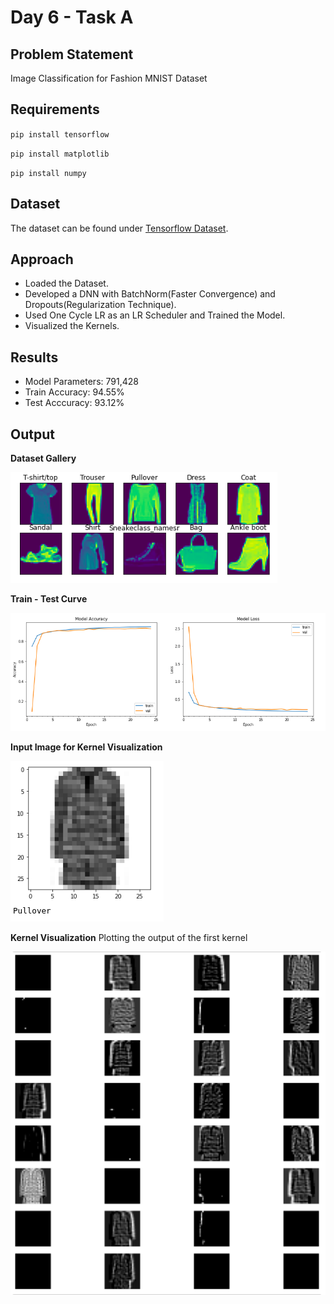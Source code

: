 # Day 6 - Task A

## Problem Statement

Image Classification for Fashion MNIST Dataset

## Requirements

`pip install tensorflow`

`pip install matplotlib`

`pip install numpy`

## Dataset

The dataset can be found under [Tensorflow Dataset](https://www.tensorflow.org/datasets/catalog/fashion_mnist).

## Approach

* Loaded the Dataset.
* Developed a DNN with BatchNorm(Faster Convergence) and Dropouts(Regularization Technique).
* Used One Cycle LR as an LR Scheduler and Trained the Model.
* Visualized the Kernels.

## Results

* Model Parameters: 791,428
* Train Accuracy: 94.55%
* Test Acccuracy: 93.12%

## Output

**Dataset Gallery**

![Input Image](Assets/input_gallery.png)

**Train - Test Curve**

![Train_Test_Curve](Assets/train_test_curve.png)

**Input Image for Kernel Visualization**

![input Image for Kernel Visualization](Assets/kernel_visual_input.png)

**Kernel Visualization**
Plotting the output of the first kernel

![Kernel Visualization](Assets/kernel_visualization.png)
